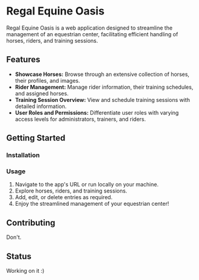 # Regal Equine Oasis

Regal Equine Oasis is a web application designed to streamline the management of an equestrian center, facilitating efficient handling of horses, riders, and training sessions.

## Features

- **Showcase Horses:** Browse through an extensive collection of horses, their profiles, and images.
- **Rider Management:** Manage rider information, their training schedules, and assigned horses.
- **Training Session Overview:** View and schedule training sessions with detailed information.
- **User Roles and Permissions:** Differentiate user roles with varying access levels for administrators, trainers, and riders.

## Getting Started

### Installation


### Usage

1. Navigate to the app's URL or run locally on your machine.
2. Explore horses, riders, and training sessions.
3. Add, edit, or delete entries as required.
4. Enjoy the streamlined management of your equestrian center!

## Contributing

Don't.

## Status

Working on it :)
